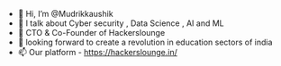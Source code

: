- 👋 Hi, I’m @Mudrikkaushik
- 👀 I talk about Cyber security , Data Science , AI and ML
- 🌱 CTO & Co-Founder of Hackerslounge
- 💞️ looking forward to create a revolution in education sectors of india
- 📫 Our platform - https://hackerslounge.in/

<!---
Mudrikkaushik/Mudrikkaushik is a ✨ special ✨ repository because its `README.md` (this file) appears on your GitHub profile.
You can click the Preview link to take a look at your changes.
--->
